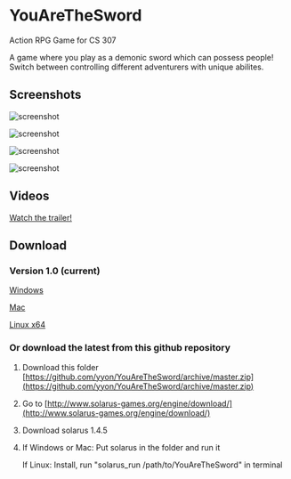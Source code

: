 # YouAreTheSword
Action RPG Game for CS 307

A game where you play as a demonic sword which can possess people!
Switch between controlling different adventurers with unique abilites.

## Screenshots

![screenshot](http://i.imgur.com/QjGfRlU.png)

![screenshot](http://i.imgur.com/PvWdBnO.png)

![screenshot](http://i.imgur.com/tBeMMmL.png)

![screenshot](http://i.imgur.com/WOARDhp.png)

## Videos

[Watch the trailer!](https://youtu.be/3aK1HRGCCQY)

## Download

### Version 1.0 (current)
[Windows](https://drive.google.com/file/d/0Bwum1DVR9SNNbktrLVZ1YWx0Sm8/view?usp=sharing)

[Mac](https://drive.google.com/file/d/0Bwum1DVR9SNNY0hKaFVpZlBRRWs/view?usp=sharing)

[Linux x64](https://drive.google.com/file/d/0Bwum1DVR9SNNR1hoZkpFek5keDA/view?usp=sharing)

### Or download the latest from this github repository

1. Download this folder [https://github.com/yyon/YouAreTheSword/archive/master.zip](https://github.com/yyon/YouAreTheSword/archive/master.zip)
2. Go to [http://www.solarus-games.org/engine/download/](http://www.solarus-games.org/engine/download/)
3. Download solarus 1.4.5
4. If Windows or Mac: Put solarus in the folder and run it

    If Linux: Install, run "solarus_run /path/to/YouAreTheSword" in terminal
